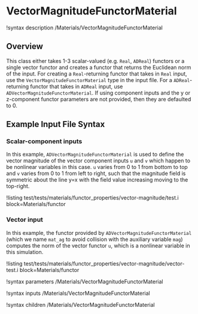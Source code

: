 # VectorMagnitudeFunctorMaterial

!syntax description /Materials/VectorMagnitudeFunctorMaterial

## Overview

This class either takes 1-3 scalar-valued (e.g. `Real`, `ADReal`) functors or a
single vector functor and creates a functor that returns the Euclidean norm of
the input. For creating a `Real`-returning functor that takes in `Real` input,
use the `VectorMagnitudeFunctorMaterial` type in the input file. For a
`ADReal`-returning functor that takes in `ADReal` input, use
`ADVectorMagnitudeFunctorMaterial`. If using component inputs and the y or
z-component functor parameters are not provided, then they are defaulted to 0.

## Example Input File Syntax

### Scalar-component inputs

In this example, `ADVectorMagnitudeFunctorMaterial` is used to define the vector
magnitude of the vector component inputs `u` and `v` which happen to be
nonlinear variables in this case. `u` varies from 0 to 1 from bottom to top and
`v` varies from 0 to 1 from left to right, such that the magnitude field is
symmetric about the line y=x with the field value increasing moving to the top-right.

!listing test/tests/materials/functor_properties/vector-magnitude/test.i block=Materials/functor

### Vector input

In this example, the functor provided by `ADVectorMagnitudeFunctorMaterial`
(which we name `mat_ag` to avoid collision with the auxiliary variable `mag`)
computes the norm of the vector functor `u`, which is a nonlinear variable in
this simulation.

!listing test/tests/materials/functor_properties/vector-magnitude/vector-test.i block=Materials/functor

!syntax parameters /Materials/VectorMagnitudeFunctorMaterial

!syntax inputs /Materials/VectorMagnitudeFunctorMaterial

!syntax children /Materials/VectorMagnitudeFunctorMaterial
